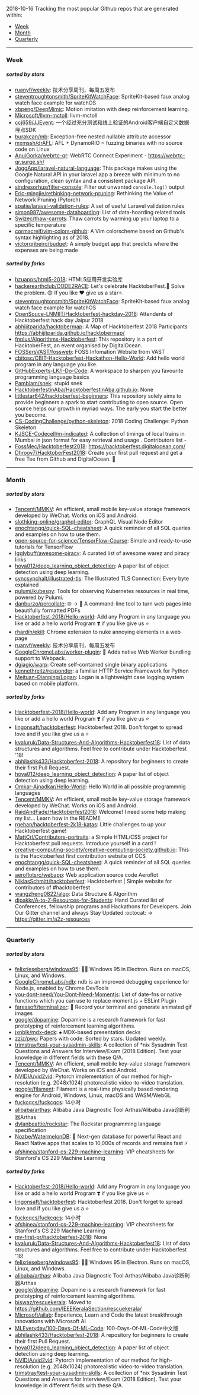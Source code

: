 2018-10-16
Tracking the most popular Github repos that are generated within: 
* [Week](https://github.com/polebug/github_trending_spider/blob/master/2018-10-16.md#week)
* [Month](https://github.com/polebug/github_trending_spider/blob/master/2018-10-16.md#month)
* [Quarterly](https://github.com/polebug/github_trending_spider/blob/master/2018-10-16.md#quarterly)
--- 
### Week 
##### sorted by stars 
* [ruanyf/weekly](https://github.com/ruanyf/weekly): 技术分享周刊，每周五发布
* [steventroughtonsmith/SpriteKitWatchFace](https://github.com/steventroughtonsmith/SpriteKitWatchFace): SpriteKit-based faux analog watch face example for watchOS
* [xbpeng/DeepMimic](https://github.com/xbpeng/DeepMimic): Motion imitation with deep reinforcement learning.
* [Microsoft/llvm-mctoll](https://github.com/Microsoft/llvm-mctoll): llvm-mctoll
* [ccj659/JJEvent](https://github.com/ccj659/JJEvent): 一个经过充分测试和线上验证的Android客户端自定义数据埋点SDK
* [burakcan/mb](https://github.com/burakcan/mb): Exception-free nested nullable attribute accessor
* [mxmssh/drAFL](https://github.com/mxmssh/drAFL): AFL + DynamoRIO = fuzzing binaries with no source code on Linux
* [AquiGorka/webrtc-qr](https://github.com/AquiGorka/webrtc-qr): WebRTC Connect Experiment - https://webrtc-qr.surge.sh/
* [JoggApp/laravel-natural-language](https://github.com/JoggApp/laravel-natural-language): This package makes using the Google Natural API in your laravel app a breeze with minimum to no configuration, clean syntax and a consistent package API.
* [sindresorhus/filter-console](https://github.com/sindresorhus/filter-console): Filter out unwanted `console.log()` output
* [Eric-mingjie/rethinking-network-pruning](https://github.com/Eric-mingjie/rethinking-network-pruning): Rethinking the Value of Network Pruning (Pytorch)
* [spatie/laravel-validation-rules](https://github.com/spatie/laravel-validation-rules): A set of useful Laravel validation rules
* [simon987/awesome-datahoarding](https://github.com/simon987/awesome-datahoarding): List of data-hoarding related tools
* [Swizec/thaw-carrots](https://github.com/Swizec/thaw-carrots): Thaw carrots by warming up your laptop to a specific temperature
* [cormacrelf/vim-colors-github](https://github.com/cormacrelf/vim-colors-github): A Vim colorscheme based on Github's syntax highlighting as of 2018.
* [victorqribeiro/budget](https://github.com/victorqribeiro/budget): A simply budget app that predicts where the expenses are being made
##### sorted by forks 
* [hzuapps/html5-2018](https://github.com/hzuapps/html5-2018): HTML5应用开发实验库
* [hackerearthclub/CODE2RACE](https://github.com/hackerearthclub/CODE2RACE): Let's celebrate HacktoberFest.🎉 Solve the problem. 😊 If you like ❤ give us a star⭐.
* [steventroughtonsmith/SpriteKitWatchFace](https://github.com/steventroughtonsmith/SpriteKitWatchFace): SpriteKit-based faux analog watch face example for watchOS
* [OpenSouce-LNMIIT/Hacktoberfest-hackday-2018](https://github.com/OpenSouce-LNMIIT/Hacktoberfest-hackday-2018): Attendents of Hacktoberfest hack day Jaipur 2018
* [abhijitparida/hacktobermap](https://github.com/abhijitparida/hacktobermap): A Map of Hacktoberfest 2018 Participants https://abhijitparida.github.io/hacktobermap/
* [fnplus/Algorithms-Hacktoberfest](https://github.com/fnplus/Algorithms-Hacktoberfest):   This repository is a part of HacktoberFest, an event organised by DigitalOcean.
* [FOSSersVAST/fossweb](https://github.com/FOSSersVAST/fossweb): FOSS Infomation Website from VAST
* [cbitosc/CBIT-Hacktoberfest-Hackathon-Hello-World](https://github.com/cbitosc/CBIT-Hacktoberfest-Hackathon-Hello-World): Add hello world program in any language you like.
* [GitHubExperts-LK/I-Do-Code](https://github.com/GitHubExperts-LK/I-Do-Code): A workspace to sharpen you favourite programming language basics
* [Pamblam/snek](https://github.com/Pamblam/snek): stupid snek
* [HacktoberfestinAba/HacktoberfestinAba.github.io](https://github.com/HacktoberfestinAba/HacktoberfestinAba.github.io): None
* [littlestar642/hacktoberfest-beginners](https://github.com/littlestar642/hacktoberfest-beginners): This repository solely aims to provide beginners a spark to start contributing to open source. Open source helps our growth in myriad ways. The early you start the better you become.
* [CS-CodingChallenge/python-skeleton](https://github.com/CS-CodingChallenge/python-skeleton): 2018 Coding Challenge: Python Skeleton
* [KJSCE-Codecell/m-indicated](https://github.com/KJSCE-Codecell/m-indicated): A collection of timings of local trains in Mumbai in json format for easy retrieval and usage . Contributors list -
* [FossMec/Hacktoberfest2018](https://github.com/FossMec/Hacktoberfest2018): https://hacktoberfest.digitalocean.com/
* [Dhroov7/HacktoberFest2018](https://github.com/Dhroov7/HacktoberFest2018): Create your first pull request and get a free Tee from Github and DigitalOcean. 🎉
--- 
### Month 
##### sorted by stars 
* [Tencent/MMKV](https://github.com/Tencent/MMKV): An efficient, small mobile key-value storage framework developed by WeChat. Works on iOS and Android.
* [slothking-online/graphql-editor](https://github.com/slothking-online/graphql-editor): GraphQL Visual Node Editor
* [enochtangg/quick-SQL-cheatsheet](https://github.com/enochtangg/quick-SQL-cheatsheet): A quick reminder of all SQL queries and examples on how to use them. 
* [open-source-for-science/TensorFlow-Course](https://github.com/open-source-for-science/TensorFlow-Course): Simple and ready-to-use tutorials for TensorFlow 
* [Igglybuff/awesome-piracy](https://github.com/Igglybuff/awesome-piracy): A curated list of awesome warez and piracy links
* [hoya012/deep_learning_object_detection](https://github.com/hoya012/deep_learning_object_detection): A paper list of object detection using deep learning.
* [syncsynchalt/illustrated-tls](https://github.com/syncsynchalt/illustrated-tls): The Illustrated TLS Connection: Every byte explained
* [pulumi/kubespy](https://github.com/pulumi/kubespy): Tools for observing Kubernetes resources in real time, powered by Pulumi.
* [danburzo/percollate](https://github.com/danburzo/percollate): 🌐 → 📖 A command-line tool to turn web pages into beautifully formatted PDFs
* [Hacktoberfest-2018/Hello-world](https://github.com/Hacktoberfest-2018/Hello-world): Add any  Program in any language you like or add a hello world Program ❣️ if you like give us :star:
* [rhardih/ekill](https://github.com/rhardih/ekill): Chrome extension to nuke annoying elements in a web page
* [ruanyf/weekly](https://github.com/ruanyf/weekly): 技术分享周刊，每周五发布
* [GoogleChromeLabs/worker-plugin](https://github.com/GoogleChromeLabs/worker-plugin): 🐳 Adds native Web Worker bundling support to Webpack.
* [dgiagio/warp](https://github.com/dgiagio/warp): Create self-contained single binary applications
* [kennethreitz/responder](https://github.com/kennethreitz/responder): a familiar HTTP Service Framework for Python
* [Meituan-Dianping/Logan](https://github.com/Meituan-Dianping/Logan): Logan is a lightweight case logging system based on mobile platform.
##### sorted by forks 
* [Hacktoberfest-2018/Hello-world](https://github.com/Hacktoberfest-2018/Hello-world): Add any  Program in any language you like or add a hello world Program ❣️ if you like give us :star:
* [lingonsaft/hacktoberfest](https://github.com/lingonsaft/hacktoberfest): Hacktoberfest 2018. Don't forget to spread love and if you like give us a ⭐️
* [kvaluruk/Data-Structures-And-Algorithms-Hacktoberfest18](https://github.com/kvaluruk/Data-Structures-And-Algorithms-Hacktoberfest18): List of data structures and algorithms. Feel free to contribute under Hacktoberfest '18!
* [abhilashk433/Hacktoberfest-2018](https://github.com/abhilashk433/Hacktoberfest-2018): A repository for beginners to create their first Pull Request. 
* [hoya012/deep_learning_object_detection](https://github.com/hoya012/deep_learning_object_detection): A paper list of object detection using deep learning.
* [Omkar-Ajnadkar/Hello-World](https://github.com/Omkar-Ajnadkar/Hello-World): Hello World in all possible programmnig languages
* [Tencent/MMKV](https://github.com/Tencent/MMKV): An efficient, small mobile key-value storage framework developed by WeChat. Works on iOS and Android.
* [RaidAndFade/Hacktoberfest2018](https://github.com/RaidAndFade/Hacktoberfest2018): Welcome! I need some help making my list... Learn how in the README
* [rgehan/hacktoberfest-2k18-katas](https://github.com/rgehan/hacktoberfest-2k18-katas): Little challenges to up your Hacktoberfest game!
* [MattCrl/Contributors-portraits](https://github.com/MattCrl/Contributors-portraits): a Simple HTML/CSS project for Hacktoberfest pull requests. Introduce yourself in a card !
* [creative-computing-society/creative-computing-society.github.io](https://github.com/creative-computing-society/creative-computing-society.github.io): This is the Hacktoberfest first contribution website of CCS
* [enochtangg/quick-SQL-cheatsheet](https://github.com/enochtangg/quick-SQL-cheatsheet): A quick reminder of all SQL queries and examples on how to use them. 
* [aeroflotsrc/webapp](https://github.com/aeroflotsrc/webapp): Web application source code Aeroflot
* [NiklasSchmitt/hacktoberfest](https://github.com/NiklasSchmitt/hacktoberfest): Hacktoberfest | Simple website for contributors of #hacktoberfest
* [wangzheng0822/algo](https://github.com/wangzheng0822/algo): Data Structure & Algorithm
* [dipakkr/A-to-Z-Resources-for-Students](https://github.com/dipakkr/A-to-Z-Resources-for-Students): Hand Curated list of Conferences, fellowship programs and Hackathons for Developers. Join Our Gitter channel and always Stay Updated :octocat:  -> https://gitter.im/a2z-resources
--- 
### Quarterly 
##### sorted by stars 
* [felixrieseberg/windows95](https://github.com/felixrieseberg/windows95): 💩🚀 Windows 95 in Electron. Runs on macOS, Linux, and Windows.
* [GoogleChromeLabs/ndb](https://github.com/GoogleChromeLabs/ndb): ndb is an improved debugging experience for Node.js, enabled by Chrome DevTools
* [you-dont-need/You-Dont-Need-Momentjs](https://github.com/you-dont-need/You-Dont-Need-Momentjs): List of date-fns or native functions which you can use to replace moment.js + ESLint Plugin 
* [faressoft/terminalizer](https://github.com/faressoft/terminalizer): 🦄 Record your terminal and generate animated gif images
* [google/dopamine](https://github.com/google/dopamine): Dopamine is a research framework for fast prototyping of reinforcement learning algorithms. 
* [jxnblk/mdx-deck](https://github.com/jxnblk/mdx-deck): :spades: MDX-based presentation decks
* [zziz/pwc](https://github.com/zziz/pwc): Papers with code. Sorted by stars. Updated weekly. 
* [trimstray/test-your-sysadmin-skills](https://github.com/trimstray/test-your-sysadmin-skills): A collection of *nix Sysadmin Test Questions and Answers for Interview/Exam (2018 Edition). Test your knowledge in different fields with these Q/A.
* [Tencent/MMKV](https://github.com/Tencent/MMKV): An efficient, small mobile key-value storage framework developed by WeChat. Works on iOS and Android.
* [NVIDIA/vid2vid](https://github.com/NVIDIA/vid2vid): Pytorch implementation of our method for high-resolution (e.g. 2048x1024) photorealistic video-to-video translation.
* [google/filament](https://github.com/google/filament): Filament is a real-time physically based rendering engine for Android, Windows, Linux, macOS and WASM/WebGL
* [fuckcqcs/fuckcqcs](https://github.com/fuckcqcs/fuckcqcs): 14小时
* [alibaba/arthas](https://github.com/alibaba/arthas): Alibaba Java Diagnostic Tool Arthas/Alibaba Java诊断利器Arthas
* [dylanbeattie/rockstar](https://github.com/dylanbeattie/rockstar): The Rockstar programming language specification
* [Nozbe/WatermelonDB](https://github.com/Nozbe/WatermelonDB): 🍉 Next-gen database for powerful React and React Native apps that scales to 10,000s of records and remains fast ⚡️
* [afshinea/stanford-cs-229-machine-learning](https://github.com/afshinea/stanford-cs-229-machine-learning): VIP cheatsheets for Stanford's CS 229 Machine Learning
##### sorted by forks 
* [Hacktoberfest-2018/Hello-world](https://github.com/Hacktoberfest-2018/Hello-world): Add any  Program in any language you like or add a hello world Program ❣️ if you like give us :star:
* [lingonsaft/hacktoberfest](https://github.com/lingonsaft/hacktoberfest): Hacktoberfest 2018. Don't forget to spread love and if you like give us a ⭐️
* [fuckcqcs/fuckcqcs](https://github.com/fuckcqcs/fuckcqcs): 14小时
* [afshinea/stanford-cs-229-machine-learning](https://github.com/afshinea/stanford-cs-229-machine-learning): VIP cheatsheets for Stanford's CS 229 Machine Learning
* [my-first-pr/hacktoberfest-2018](https://github.com/my-first-pr/hacktoberfest-2018): None
* [kvaluruk/Data-Structures-And-Algorithms-Hacktoberfest18](https://github.com/kvaluruk/Data-Structures-And-Algorithms-Hacktoberfest18): List of data structures and algorithms. Feel free to contribute under Hacktoberfest '18!
* [felixrieseberg/windows95](https://github.com/felixrieseberg/windows95): 💩🚀 Windows 95 in Electron. Runs on macOS, Linux, and Windows.
* [alibaba/arthas](https://github.com/alibaba/arthas): Alibaba Java Diagnostic Tool Arthas/Alibaba Java诊断利器Arthas
* [google/dopamine](https://github.com/google/dopamine): Dopamine is a research framework for fast prototyping of reinforcement learning algorithms. 
* [biswaz/rescuekerala](https://github.com/biswaz/rescuekerala): Moved to https://github.com/IEEEKeralaSection/rescuekerala/
* [Microsoft/ailab](https://github.com/Microsoft/ailab): Experience, Learn and Code the latest breakthrough innovations with Microsoft AI
* [MLEveryday/100-Days-Of-ML-Code](https://github.com/MLEveryday/100-Days-Of-ML-Code): 100-Days-Of-ML-Code中文版
* [abhilashk433/Hacktoberfest-2018](https://github.com/abhilashk433/Hacktoberfest-2018): A repository for beginners to create their first Pull Request. 
* [hoya012/deep_learning_object_detection](https://github.com/hoya012/deep_learning_object_detection): A paper list of object detection using deep learning.
* [NVIDIA/vid2vid](https://github.com/NVIDIA/vid2vid): Pytorch implementation of our method for high-resolution (e.g. 2048x1024) photorealistic video-to-video translation.
* [trimstray/test-your-sysadmin-skills](https://github.com/trimstray/test-your-sysadmin-skills): A collection of *nix Sysadmin Test Questions and Answers for Interview/Exam (2018 Edition). Test your knowledge in different fields with these Q/A.
